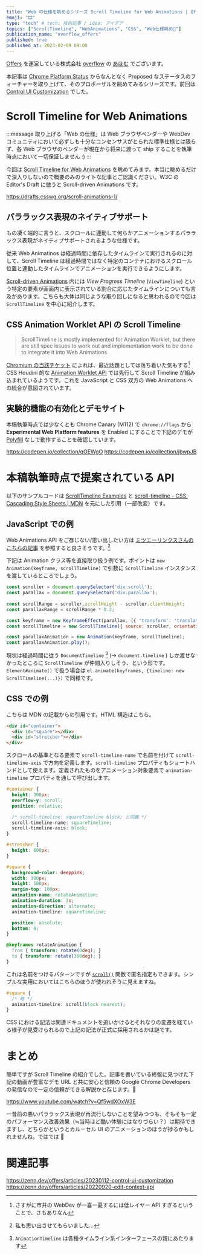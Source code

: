 ```yaml
---
title: "Web の仕様を眺めるシリーズ Scroll Timeline for Web Animations | Offers Tech Blog"
emoji: "🎞️"
type: "tech" # tech: 技術記事 / idea: アイデア
topics: ["ScrollTimeline", "WebAnimations", "CSS", "Web仕様眺め👀"]
publication_name: "overflow_offers"
published: true
published_at: 2023-02-09 09:00
---
```


[Offers](https://offers.jp/) を運営している株式会社 [overflow](https://overflow.co.jp/) の [あほむ](https://twitter.com/ahomu) でございます。

本記事は [Chrome Platform Status](https://chromestatus.com/features#browsers.chrome.status%3A%22Proposed%22) からなんとなく Proposed なステータスのフィーチャーを取り上げて、そのプロポーザルを眺めてみるシリーズです。前回は [Control UI Customization](https://zenn.dev/offers/articles/20230112-control-ui-customization) でした。

# Scroll Timeline for Web Animations

:::message
取り上げる「Web の仕様」は Web ブラウザベンダーや WebDev コミュニティにおいて必ずしも十分なコンセンサスがとられた標準仕様とは限らず、各 Web ブラウザのベンダーが現在から将来に渡って ship することを執筆時点において一切保証しません :)
:::

今回は [Scroll Timeline for Web Animations](https://chromestatus.com/feature/6752840701706240) を眺めてみます。本当に眺めるだけで深入りしないので概要のみのライトな記事とご認識ください。W3C の Editor's Draft に倣うと Scroll-driven Animations です。

https://drafts.csswg.org/scroll-animations-1/

## パララックス表現のネイティブサポート

もの凄く端的に言うと、スクロールに連動して何らかアニメーションするパララックス表現がネイティブサポートされるような仕様です。

従来 Web Animatinos は経過時間に依存したタイムラインで実行されるのに対して、Scroll Timeline は経過時間ではなく特定のコンテナにおけるスクロール位置と連動したタイムラインでアニメーションを実行できるようにします。

[Scroll-driven Animations](https://drafts.csswg.org/scroll-animations-1/) 内には *View Progress Timeline* (`ViewTimeline`) という特定の要素が画面内に表示されている割合に応じたタイムラインについても言及があります。こちらも大体は同じような取り回しになると思われるので今回は `ScrollTimeline` を中心に紹介します。

## CSS Animation Worklet API の Scroll Timeline

>ScrollTimeline is mostly implemented for Animation Worklet, but there are still spec issues to work out and implementation work to be done to integrate it into Web Animations

[Chromium の当該チケット](https://bugs.chromium.org/p/chromium/issues/detail?id=916117) によれば、最近話題としては落ち着いた気もする[^1] CSS Houdini 的な [Animation Worklet API](https://drafts.css-houdini.org/css-animation-worklet/) では先行して Scroll Timeline が組み込まれているようです。これを JavaScript と CSS 双方の Web Animations への統合が意図されています。

[^1]: さすがに市井の WebDev が一喜一憂するには低レイヤー API すぎるということで、さもありなん

## 実験的機能の有効化とデモサイト

本稿執筆時点では少なくとも Chrome Canary (M112) で `chrome://flags` から **Experimental Web Platform features** を Enabled にすることで下記のデモが [Polyfill](https://github.com/flackr/scroll-timeline) なしで動作することを確認しています。

https://codepen.io/collection/qOEWgO
https://codepen.io/collection/jbwpJB

# 本稿執筆時点で提案されている API

以下のサンプルコードは [ScrollTimeline Examples](https://scrolltimeline-playground.glitch.me/) と [scroll-timeline - CSS: Cascading Style Sheets | MDN](https://developer.mozilla.org/en-US/docs/Web/CSS/scroll-timeline) を元にした引用（一部改変）です。

## JavaScript での例

Web Animations API をご存じない/思い出したい方は [ミツエーリンクスさんのこちらの記事](https://www.mitsue.co.jp/knowledge/blog/frontend/202006/17_1757.html) を参照すると良さそうです。[^2]

下記は Animation クラス等を直接取り扱う例です。ポイントは `new Animation(keyframe, scrollTimeline)` で引数に `ScrollTimeline` インスタンスを渡しているところでしょう。

```javascript
const scroller = document.querySelector('div.scroll');
const parallax = document.querySelector('div.parallax');
  
const scrollRange = scroller.scrollHeight - scroller.clientHeight;
const parallaxRange = scrollRange * 0.2;

const keyframe = new KeyframeEffect(parallax, [{ 'transform': 'translateY(0)' }, { 'transform': 'translateY(' + -parallaxRange + 'px)' }], 1000);
const scrollTimeline = new ScrollTimeline({ source: scroller, orientation: 'block' });

const parallaxAnimation = new Animation(keyframe, scrollTimeline);
const parallaxAnimation.play();
```

現状は経過時間に従う `DocumentTimeline` [^3] (→ `document.timeline` ) しか渡せなかったところに `ScrollTimeline` が仲間入りしそう、という形です。`Element#animate()` で扱う場合は `el.animate(keyframes, {timeline: new ScrollTimeline(...)})` で同様です。

[^2]: 私も思い出させてもらいました...
[^3]: `AnimationTimeline` は各種タイムライン系インターフェースの親にあたります

## CSS での例

こちらは MDN の記載からの引用です。HTML 構造はこちら。

```html
<div id="container">
  <div id="square"></div>
  <div id="stretcher"></div>
</div>
```

スクロールの基準となる要素で `scroll-timeline-name` で名前を付けて `scroll-timeline-axis` で方向を定義します。`scroll-timeline` プロパティもショートハンドとして使えます。定義されたものをアニメーション対象要素で `animation-timeline` プロパティを通して呼び出します。

```css
#container {
  height: 300px;
  overflow-y: scroll;
  position: relative;

  /* scroll-timeline: squareTimeline block; と同義 */
  scroll-timeline-name: squareTimeline;
  scroll-timeline-axis: block;
}

#stretcher {
  height: 600px;
}

#square {
  background-color: deeppink;
  width: 100px;
  height: 100px;
  margin-top: 100px;
  animation-name: rotateAnimation;
  animation-duration: 3s;
  animation-direction: alternate;
  animation-timeline: squareTimeline;

  position: absolute;
  bottom: 0;
}

@keyframes rotateAnimation {
  from { transform: rotate(0deg); }
  to { transform: rotate(360deg); }
}
```

これは名前をつけるパターンですが [`scroll()`](https://developer.mozilla.org/en-US/docs/Web/CSS/animation-timeline/scroll) 関数で匿名指定もできます。シンプルな実用においてはこちらのほうが使われそうに見えますね。

```css
#square {
  /* 略 */
  animation-timeline: scroll(block nearest);
}
```

CSS における記法は関連ドキュメントを追いかけるとそれなりの変遷を経ている様子が見受けられるので上記の記法が正式に採用されるかは謎です。

# まとめ

簡単ですが Scroll Timeline の紹介でした。記事を書いている終盤に見つけた下記の動画が豊富なデモ URL と共に安心と信頼の Google Chrome Developers の発信なので一定の信頼ができる解説かと存じます。🫠

https://www.youtube.com/watch?v=Qf5wdXOxW3E

一昔前の悪いパララックス表現が再流行しないことを望みつつも、そもそも一定のパフォーマンス改善効果（≒当時ほど酷い体験にはなりづらい？）は期待できますし、どちらかというとカルーセル UI のアニメーションのほうが捗るかもしれませんね。ではでは 👋

# 関連記事

https://zenn.dev/offers/articles/20230112-control-ui-customization
https://zenn.dev/offers/articles/20220920-edit-context-api

